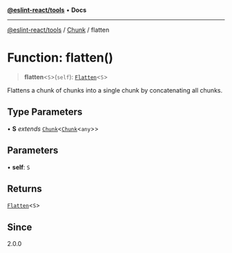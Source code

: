 [**@eslint-react/tools**](../../../README.md) • **Docs**

***

[@eslint-react/tools](../../../README.md) / [Chunk](../README.md) / flatten

# Function: flatten()

> **flatten**\<`S`\>(`self`): [`Flatten`](../namespaces/Chunk/type-aliases/Flatten.md)\<`S`\>

Flattens a chunk of chunks into a single chunk by concatenating all chunks.

## Type Parameters

• **S** *extends* [`Chunk`](../interfaces/Chunk.md)\<[`Chunk`](../interfaces/Chunk.md)\<`any`\>\>

## Parameters

• **self**: `S`

## Returns

[`Flatten`](../namespaces/Chunk/type-aliases/Flatten.md)\<`S`\>

## Since

2.0.0
